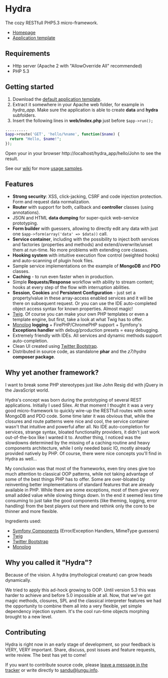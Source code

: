 Hydra
=====

The cozy RESTfull PHP5.3 micro-framework.

* [Homepage](http://z7.github.com/hydra)
* [Application template](https://github.com/z7/hydra_app)

Requirements
------------

* Http server (Apache 2 with "AllowOverride All" recommended)
* PHP 5.3

Getting started
---------------

1. Download the [default application template](https://github.com/z7/hydra_app/zipball/master).
2. Extract it somewhere in your Apache web folder, for example in _hydra_app_. Make sure the application is able to create __data__ and __hydra__ subfolders.
3. Insert the following lines in __web/index.php__ just before ```$app->run();```

```php
..........
$app->route('GET', 'hello/%name', function($name) {
  return "Hello, $name!";
});
```

Open your in your browser http://localhost/hydra_app/hello/John to see the result.

See our [wiki](https://github.com/z7/hydra/wiki) for more [usage samples](https://github.com/z7/hydra/wiki/Samples).


Features
--------

* __Strong security__: XSS, click-jacking, CSRF and code injection protection. Form and request data normalization.
* __Router__ with support for both, callback and __controller__ classes (using annotations).
* JSON and HTML __data dumping__ for super-quick web-service prototyping.
* __Form builder__ with guessers, allowing to directly edit any data with just one ```$app->form(array('data' => $data))``` call.
* __Service container__, including with the possibility to inject both services and factories (properties and methods) and extend/overwrite/unset them at run-time. No more problems with extending core classes.
* __Hooking system__ with intuitive execution flow control (weighted hooks) and auto-scanning of plugin hook files.
* Sample service implementations on the example of __MongoDB__ and __PDO__ classes.
* __Caching__ - to run even faster when in production.
* Simple __Requests/Response__ workflow with ability to stream content; hooks at every step of the flow with interruption abilities.
* __Session__, __Cookies__ and __Persistent Configuration__ - just set a property/value in these array-access enabled services and it will be there on subsequent request. Or you can use the IDE auto-completed object access syntax for known properties. Almost magic!
* [Twig](http://twig.sensiolabs.org/). Of course you can make your own PHP templates or even a template engine, but first, take a look at what Twig has to offer.
* [Monolog](https://github.com/Seldaek/monolog) __logging__ + FirePHP/ChromePHP support + Symfony's __Exceptions handler__ with debug/production presets = easy debugging.
* Extremely friendly with IDEs. All services and dynamic methods support auto-completion.
* Clean UI created using [Twitter Bootstrap](http://twitter.github.com/bootstrap/).
* Distributed in source code, as standalone __phar__ and the _z7/hydra_ __composer package__.


Why yet another framework?
--------------------------

I want to break some PHP stereotypes just like John Resig did with jQuery in the JavaScript world.

Hydra's concept was born during the prototyping of several REST applications. Initially I used Silex. At that moment I thought it was a very good micro-framework to quickly wire-up the RESTfull routes with some MongoDB and PDO code. Some time later it was obvious that, while the closures and route patterns were nice and cool, the service container wasn't that intuitive and powerful after all. No IDE auto-completion for services, strange syntax, bloated functionality providers, it didn't just work out-of-the-box like I wanted it to. Another thing, I noticed was the slowdowns determined by the missing of a caching routine and heavy components architecture, while I only needed basic IO, mostly already provided natively by PHP. Of course, there were nice concepts you'll find in Hydra as well...

My conclusion was that most of the frameworks, even tiny ones give too much attention to classical OOP patterns, while not taking advantage of some of the best things PHP has to offer. Some are over-bloated by reinventing better implementations of standard features that are already available in PHP. While there are some exceptions, most of them give very small added value while slowing things down. In the end it seemed less time consuming to just take the good components (like theming, logging, error handling) from the best players out there and rethink only the core to be thinner and more flexible.

Ingredients used:
* [Symfony Components](http://symfony.com/components) (Error/Exception Handlers, MimeType guessers)
* [Twig](http://twig.sensiolabs.org/)
* [Twitter Bootstrap](http://twitter.github.com/bootstrap/)
* [Monolog](https://github.com/Seldaek/monolog)


Why you called it "Hydra"?
--------------------------

Because of the vision. A hydra (mythological creature) can grow heads dynamically. 

We tried to apply this ad-hock growing to OOP. Until version 5.3 this was harder to achieve and before 5.0 impossible at all. Now, that we've got magic methods, closures, SPL and the classical interpreter features we had the opportunity to combine them all into a very flexible, yet simple dependency injection system. It's the cool run-time objects morphing brought to a new level.


Contributing
-------------

Hydra is right now in an early stage of development, so your feedback is VERY, VERY important.
Share, discuss, post issues and feature requests, write review. The best has yet to come!

If you want to contribute source code, please [leave a message in the tracker](https://github.com/z7/hydra/issues/new) or write directly to sandu@lungu.info.
